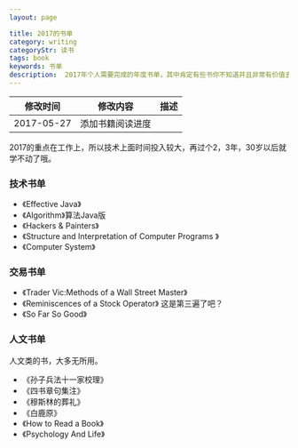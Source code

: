 ```yaml
---
layout: page

title: 2017的书单
category: writing
categoryStr: 读书 
tags: book 
keywords: 书单
description:  2017年个人需要完成的年度书单，其中肯定有些书你不知道并且非常有价值去读的。
---
```

| 修改时间 |    修改内容        | 描述  |
| ------------- |:-------------:| -----:|
| 2017-05-27     | 添加书籍阅读进度| |

 
2017的重点在工作上，所以技术上面时间投入较大，再过个2，3年，30岁以后就学不动了哦。

### 技术书单 

* 《Effective Java》
* 《Algorithm》算法Java版
* 《Hackers & Painters》
* 《Structure and Interpretation of Computer Programs 》
* 《Computer System》

### 交易书单 

* 《Trader Vic:Methods of a Wall Street Master》
* 《Reminiscences of a Stock Operator》 这是第三遍了吧？
* 《So Far So Good》

### 人文书单 

人文类的书，大多无所用。

* 《孙子兵法十一家校理》
* 《四书章句集注》
* 《穆斯林的葬礼》
* 《白鹿原》
* 《How to Read a Book》
* 《Psychology And Life》

